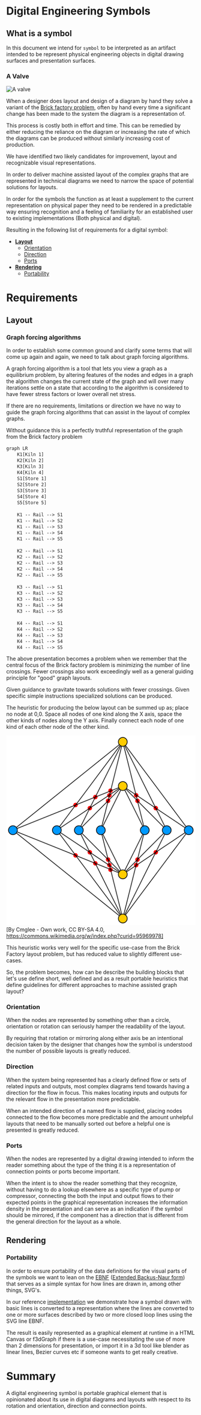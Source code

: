 # **Digital Engineering Symbols**

## **What is a symbol**

In this document we intend for `symbol` to be interpreted as an artifact intended to be represent physical engineering objects in digital drawing surfaces and presentation surfaces.

### **A Valve**

![A valve](/docs/PV003B-LargeConnectors.svg)

When a designer does layout and design of a diagram by hand they solve a variant of the [Brick factory problem](https://en.wikipedia.org/wiki/Tur%C3%A1n%27s_brick_factory_problem), often by hand every time a significant change has been made to the system the diagram is a representation of.

This process is costly both in effort and time. This can be remedied by either reducing the reliance on the diagram or increasing the rate of which the diagrams can be produced without similarly increasing cost of production.

We have identified two likely candidates for improvement, layout and recognizable visual representations.

In order to deliver machine assisted layout of the complex graphs that are represented in technical diagrams we need to narrow the space of potential solutions for layouts.

In order for the symbols the function as at least a supplement to the current representation on physical paper they need to be rendered in a predictable way ensuring recognition and a feeling of familiarity for an established user to existing implementations (Both physical and digital).

Resulting in the following list of requirements for a digital symbol:

-   **[Layout](#layout)**
    -   [Orientation](#Orientation)
    -   [Direction](#direction)
    -   [Ports](#ports)
-   **[Rendering](#layout)**
    -   [Portability](#portability)

# **Requirements**

## **Layout**

### Graph forcing algorithms

In order to establish some common ground and clarify some terms that will come up again and again, we need to talk about graph forcing algorithms.

A graph forcing algorithm is a tool that lets you view a graph as a equilibrium problem, by altering features of the nodes and edges in a graph the algorithm changes the current state of the graph and will over many iterations settle on a state that according to the algorithm is considered to have fewer stress factors or lower overall net stress.

If there are no requirements, limitations or direction we have no way to guide the graph forcing algorithms that can assist in the layout of complex graphs.

Without guidance this is a perfectly truthful representation of the graph from the Brick factory problem

```mermaid
graph LR
    K1[Kiln 1]
    K2[Kiln 2]
    K3[Kiln 3]
    K4[Kiln 4]
    S1[Store 1]
    S2[Store 2]
    S3[Store 3]
    S4[Store 4]
    S5[Store 5]

    K1 -- Rail --> S1
    K1 -- Rail --> S2
    K1 -- Rail --> S3
    K1 -- Rail --> S4
    K1 -- Rail --> S5

    K2 -- Rail --> S1
    K2 -- Rail --> S2
    K2 -- Rail --> S3
    K2 -- Rail --> S4
    K2 -- Rail --> S5

    K3 -- Rail --> S1
    K3 -- Rail --> S2
    K3 -- Rail --> S3
    K3 -- Rail --> S4
    K3 -- Rail --> S5

    K4 -- Rail --> S1
    K4 -- Rail --> S2
    K4 -- Rail --> S3
    K4 -- Rail --> S4
    K4 -- Rail --> S5
```

The above presentation becomes a problem when we remember that the central focus of the Brick factory problem is minimizing the number of line crossings. Fewer crossings also work exceedingly well as a general guiding principle for "good" graph layouts.

Given guidance to gravitate towards solutions with fewer crossings.
Given specific simple instructions specialized solutions can be produced.

The heuristic for producing the below layout can be summed up as; place no node at 0,0. Space all nodes of one kind along the X axis, space the other kinds of nodes along the Y axis. Finally connect each node of one kind of each other node of the other kind.

![A Brick Factory Layout](docs/Zarankiewicz_K4_7.svg)
[By Cmglee - Own work, CC BY-SA 4.0, https://commons.wikimedia.org/w/index.php?curid=95969978]

This heuristic works very well for the specific use-case from the Brick Factory layout problem, but has reduced value to slightly different use-cases.

So, the problem becomes, how can be describe the building blocks that let's use define short, well defined and as a result portable heuristics that define guidelines for different approaches to machine assisted graph layout?

### **Orientation**

When the nodes are represented by something other than a circle, orientation or rotation can seriously hamper the readability of the layout.

By requiring that rotation or mirroring along either axis be an intentional decision taken by the designer that changes how the symbol is understood the number of possible layouts is greatly reduced.

### **Direction**

When the system being represented has a clearly defined flow or sets of related inputs and outputs, most complex diagrams tend towards having a direction for the flow in focus. This makes locating inputs and outputs for the relevant flow in the presentation more predictable.

When an intended direction of a named flow is supplied, placing nodes connected to the flow becomes more predictable and the amount unhelpful layouts that need to be manually sorted out before a helpful one is presented is greatly reduced.

### **Ports**

When the nodes are represented by a digital drawing intended to inform the reader something about the type of the thing it is a representation of connection points or ports become important.

When the intent is to show the reader something that they recognize, without having to do a lookup elsewhere as a specific type of pump or compressor, connecting the both the input and output flows to their expected points in the graphical representation increases the information density in the presentation and can serve as an indication if the symbol should be mirrored, if the component has a direction that is different from the general direction for the layout as a whole.

## **Rendering**

### **Portability**

In order to ensure portability of the data definitions for the visual parts of the symbols we want to lean on the [EBNF](https://www.w3.org/TR/SVG/paths.html#PathDataBNF) ([Extended Backus-Naur form](https://en.wikipedia.org/wiki/Extended_Backus%E2%80%93Naur_form#:~:text=EBNF%20is%20a%20code%20that,combined%20into%20a%20legal%20sequence.)) that serves as a simple syntax for how lines are drawn in, among other things, SVG's.

In our reference [implementation](https://github.com/equinor/engineering-symbols-tool-figma) we demonstrate how a symbol drawn with basic lines is converted to a representation where the lines are converted to one or more surfaces described by two or more closed loop lines using the SVG line EBNF.

The result is easily represented as a graphical element at runtime in a HTML Canvas or f3dGraph if there is a use-case necessitating the use of more than 2 dimensions for presentation, or import it in a 3d tool like blender as linear lines, Bezier curves etc if someone wants to get really creative.

# Summary

A digital engineering symbol is portable graphical element that is opinionated about its use in digital diagrams and layouts with respect to its rotation and orientation, direction and connection points.
